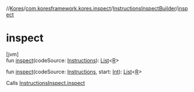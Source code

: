 //[Kores](../../../index.md)/[com.koresframework.kores.inspect](../index.md)/[InstructionsInspectBuilder](index.md)/[inspect](inspect.md)

# inspect

[jvm]\
fun [inspect](inspect.md)(codeSource: [Instructions](../../com.koresframework.kores/-instructions/index.md)): [List](https://kotlinlang.org/api/latest/jvm/stdlib/kotlin.collections/-list/index.html)<[R](index.md)>

fun [inspect](inspect.md)(codeSource: [Instructions](../../com.koresframework.kores/-instructions/index.md), start: [Int](https://kotlinlang.org/api/latest/jvm/stdlib/kotlin/-int/index.html)): [List](https://kotlinlang.org/api/latest/jvm/stdlib/kotlin.collections/-list/index.html)<[R](index.md)>

Calls [InstructionsInspect.inspect](../-instructions-inspect/inspect.md)
